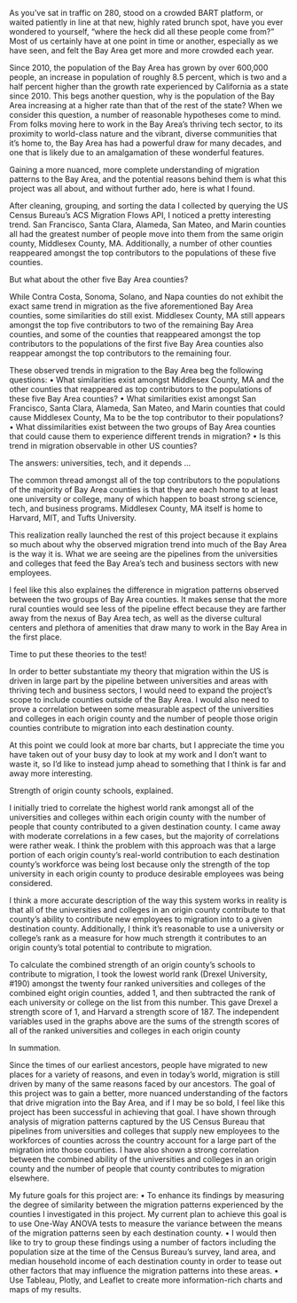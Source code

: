 As you’ve sat in traffic on 280, stood on a crowded BART platform, or waited patiently in line at that new, highly rated brunch spot, have you ever wondered to yourself, “where the heck did all these people come from?” Most of us certainly have at one point in time or another, especially as we have seen, and felt the Bay Area get more and more crowded each year.

Since 2010, the population of the Bay Area has grown by over 600,000 people, an increase in population of roughly 8.5 percent, which is two and a half percent higher than the growth rate experienced by California as a state since 2010. This begs another question, why is the population of the Bay Area increasing at a higher rate than that of the rest of the state? When we consider this question, a number of reasonable hypotheses come to mind. From folks moving here to work in the Bay Area’s thriving tech sector, to its proximity to world-class nature and the vibrant, diverse communities that it’s home to, the Bay Area has had a powerful draw for many decades, and one that is likely due to an amalgamation of these wonderful features.

Gaining a more nuanced, more complete understanding of migration patterns to the Bay Area, and the potential reasons behind them is what this project was all about, and without further ado, here is what I found.

After cleaning, grouping, and sorting the data I collected by querying the US Census Bureau’s ACS Migration Flows API, I noticed a pretty interesting trend. San Francisco, Santa Clara, Alameda, San Mateo, and Marin counties all had the greatest number of people move into them from the same origin county, Middlesex County, MA. Additionally, a number of other counties reappeared amongst the top contributors to the populations of these five counties.

But what about the other five Bay Area counties?

While Contra Costa, Sonoma, Solano, and Napa counties do not exhibit the exact same trend in migration as the five aforementioned Bay Area counties, some similarities do still exist. Middlesex County, MA still appears amongst the top five contributors to two of the remaining Bay Area counties, and some of the counties that reappeared amongst the top contributors to the populations of the first five Bay Area counties also reappear amongst the top contributors to the remaining four.

These observed trends in migration to the Bay Area beg the following questions:
•	What similarities exist amongst Middlesex County, MA and the other counties that reappeared as top contributors to the populations of these five Bay Area counties?
•	What similarities exist amongst San Francisco, Santa Clara, Alameda, San Mateo, and Marin counties that could cause Middlesex County, Ma to be the top contributor to their populations?
•	What dissimilarities exist between the two groups of Bay Area counties that could cause them to experience different trends in migration?
•	Is this trend in migration observable in other US counties?

The answers: universities, tech, and it depends …

The common thread amongst all of the top contributors to the populations of the majority of Bay Area counties is that they are each home to at least one university or college, many of which happen to boast strong science, tech, and business programs. Middlesex County, MA
itself is home to Harvard, MIT, and Tufts University.

This realization really launched the rest of this project because it explains so much about why the observed migration trend into much of the Bay Area is the way it is. What we are seeing are the pipelines from the universities and colleges that feed the Bay Area’s tech and business sectors with new employees.

I feel like this also explaines the difference in migration patterns observed between the two groups of Bay Area counties. It makes sense that the more rural counties would see less of the pipeline effect because they are farther away from the nexus of Bay Area tech, as well as the diverse cultural centers and plethora of amenities that draw many to work in the Bay Area in the first place.

Time to put these theories to the test!

In order to better substantiate my theory that migration within the US is driven in large part by the pipeline between universities and areas with thriving tech and business sectors, I would need to expand the project’s scope to include counties outside of the Bay Area. I would also need to prove a correlation between some measurable aspect of the universities and colleges in each origin county and the number of people those origin counties contribute to migration into each destination county.

At this point we could look at more bar charts, but I appreciate the time you have taken out of your busy day to look at my work and I don’t want to waste it, so I’d like to instead jump ahead to something that I think is far and away more interesting.

Strength of origin county schools, explained.

I initially tried to correlate the highest world rank amongst all of the universities and colleges within each origin county with the number of people that county contributed to a given destination county. I came away with moderate correlations in a few cases, but the majority of correlations were rather weak. I think the problem with this approach was that a large portion of each origin county’s real-world contribution to each destination county’s workforce was being lost because only the strength of the top university in each origin county to produce desirable employees was being considered.

I think a more accurate description of the way this system works in reality is that all of the universities and colleges in an origin county contribute to that county’s ability to contribute new employees to migration into to a given destination county. Additionally, I think it’s reasonable to use a university or college’s rank as a measure for how much strength it contributes to an origin county’s total potential to contribute to migration.

To calculate the combined strength of an origin county’s schools to contribute to migration, I took the lowest world rank (Drexel University, #190) amongst the twenty four ranked universities and colleges of the combined eight origin counties, added 1, and then subtracted the rank of each university or college on the list from this number. This gave Drexel a strength score of 1, and Harvard a strength score of 187. The independent variables used in the graphs above are the sums of the strength scores of all of the ranked universities and colleges in each origin county

In summation.

Since the times of our earliest ancestors, people have migrated to new places for a variety of reasons, and even in today’s world, migration is still driven by many of the same reasons faced by our ancestors. The goal of this project was to gain a better, more nuanced understanding of the factors that drive migration into the Bay Area, and if I may be so bold, I feel like this project has been successful in achieving that goal.  I have shown through analysis of migration patterns captured by the US Census Bureau that pipelines from universities and colleges that supply new employees to the workforces of counties across the country account for a large part of the migration into those counties. I have also shown a strong correlation between the combined ability of the universities and colleges in an origin county and the number of people that county contributes to migration elsewhere.

My future goals for this project are:
•	To enhance its findings by measuring the degree of similarity between the migration patterns experienced by the counties I investigated in this project. My current plan to achieve this goal is to use One-Way ANOVA tests to measure the variance between the means of the migration patterns seen by each destination county.
•	I would then like to try to group these findings using a number of factors including the population size at the time of the Census Bureau’s survey, land area, and median household income of each destination county in order to tease out other factors that may influence the migration patterns into these areas.
•	Use Tableau, Plotly, and Leaflet to create more information-rich charts and maps of my results.
